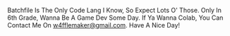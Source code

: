 Batchfile Is The Only Code Lang I Know, So Expect Lots O' Those.
Only In 6th Grade, Wanna Be A Game Dev Some Day.
If Ya Wanna Colab, You Can Contact Me On w4fflemaker@gmail.com.
Have A Nice Day!
